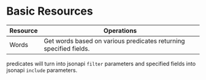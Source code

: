 # Basic Resources
Resource  | Operations
--------- | ----------
Words | Get words based on various predicates returning specified fields.

predicates will turn into jsonapi `filter` parameters and specified fields into
jsonapi `include` parameters.
